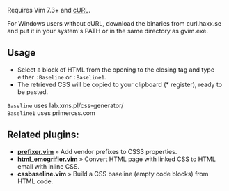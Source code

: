 Requires Vim 7.3+ and [cURL][1].

For Windows users without cURL, download the binaries from curl.haxx.se and put it in your system's PATH or in the same directory as gvim.exe.

## Usage

* Select a block of HTML from the opening to the closing tag and type either `:Baseline` or `:Baseline1`.
* The retrieved CSS will be copied to your clipboard (* register), ready to be pasted.

`Baseline` uses lab.xms.pl/css-generator/  
`Baseline1` uses primercss.com

## Related plugins:

* __[prefixer.vim][2]__ » Add vendor prefixes to CSS3 properties.
* __[html_emogrifier.vim][3]__ » Convert HTML page with linked CSS to HTML email with inline CSS.
* __cssbaseline.vim__ » Build a CSS baseline (empty code blocks) from HTML code.

[1]: http://curl.haxx.se/download.html#Win32
[2]: https://github.com/kien/prefixer.vim
[3]: https://github.com/kien/html_emogrifier.vim
